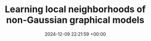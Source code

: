 ---
layout: post
title:  "Learning local neighborhoods of non-Gaussian graphical models"
date:   2024-12-09 22:21:59 +00:00
image: NG_graphical_model10.png #TODO Change!
categories: research
# author: "Sarah Liaw"
authors: "<strong>Sarah Liaw</strong>, Rebecca Morrison, Youssef Marzouk, Ricardo Baptista"
venue: "Accepted at AAAI'25 (main technical track)"
# arxiv: https://arxiv.org/abs/2308.14737
code: https://github.com/sarahliaw/lsing_sw
# website: https://leonidk.github.io/fmb-plus
---